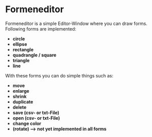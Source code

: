 # Formeneditor
Formeneditor is a simple Editor-Window where you can draw forms.
Following forms are implemented:
* __circle__
* __ellipse__
* __rectangle__ 
* __quadrangle / square__
* __triangle__
* __line__

With these forms you can do simple things such as:
* __move__
* __enlarge__ 
* __shrink__
* __duplicate__
* __delete__
* __save (csv- or txt-File)__
* __open (csv- or txt-File)__
* __change color__
* __(rotate) --> not yet implemented in all forms__
